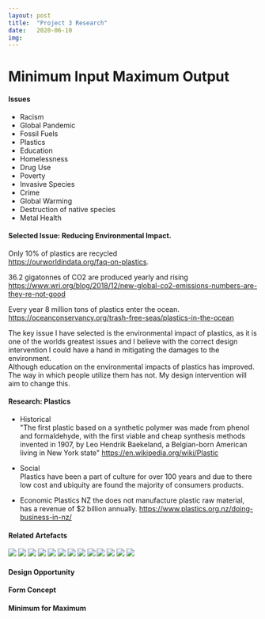 ```yaml
---
layout: post
title:  "Project 3 Research"
date:   2020-06-10
img:
---
```

# Minimum Input Maximum Output

#### Issues
* Racism
* Global Pandemic
* Fossil Fuels
* Plastics
* Education
* Homelessness
* Drug Use
* Poverty
* Invasive Species
* Crime
* Global Warming
* Destruction of native species
* Metal Health

#### Selected Issue: Reducing Environmental Impact.
Only 10% of plastics are recycled      
https://ourworldindata.org/faq-on-plastics.     

36.2 gigatonnes of CO2 are produced yearly and rising     
https://www.wri.org/blog/2018/12/new-global-co2-emissions-numbers-are-they-re-not-good

Every year 8 million tons of plastics enter the ocean.    
https://oceanconservancy.org/trash-free-seas/plastics-in-the-ocean  

The key issue I have selected is the environmental impact of plastics, as it is one of the worlds greatest issues and I believe with the correct design intervention I could have a hand in mitigating the damages to the environment.  
Although education on the environmental impacts of plastics has improved. The way in which people utilize them has not. My design intervention will aim to change this.  

#### Research: Plastics
- Historical  
  "The first plastic based on a synthetic polymer was made from phenol and formaldehyde, with the first viable and cheap synthesis methods invented in 1907, by Leo Hendrik Baekeland, a Belgian-born American living in New York state" https://en.wikipedia.org/wiki/Plastic

- Social   
  Plastics have been a part of culture for over 100 years and due to there low cost and ubiquity are found the majority of consumers products.

- Economic
  Plastics NZ the does not manufacture plastic raw material, has a revenue of $2 billion annually.
 https://www.plastics.org.nz/doing-business-in-nz/


#### Related Artefacts
<img src="{{site.baseurl}}/assets/img/DesignImages/smartR1.png">   
<img src="{{site.baseurl}}/assets/img/DesignImages/smartR2.png">
<img src="{{site.baseurl}}/assets/img/DesignImages/exampleProds.png">
<img src="{{site.baseurl}}/assets/img/DesignImages/extruder.png">     
<img src="{{site.baseurl}}/assets/img/DesignImages/3.png">   
<img src="{{site.baseurl}}/assets/img/DesignImages/4.png">
<img src="{{site.baseurl}}/assets/img/DesignImages/1.png">   
<img src="{{site.baseurl}}/assets/img/DesignImages/2.png">   
<img src="{{site.baseurl}}/assets/img/DesignImages/3.png">   
<img src="{{site.baseurl}}/assets/img/DesignImages/4.png">   
<img src="{{site.baseurl}}/assets/img/DesignImages/5.png">   
<img src="{{site.baseurl}}/assets/img/DesignImages/6.png">   
<img src="{{site.baseurl}}/assets/img/DesignImages/7.png">   



#### Design Opportunity


#### Form Concept




#### Minimum for Maximum

